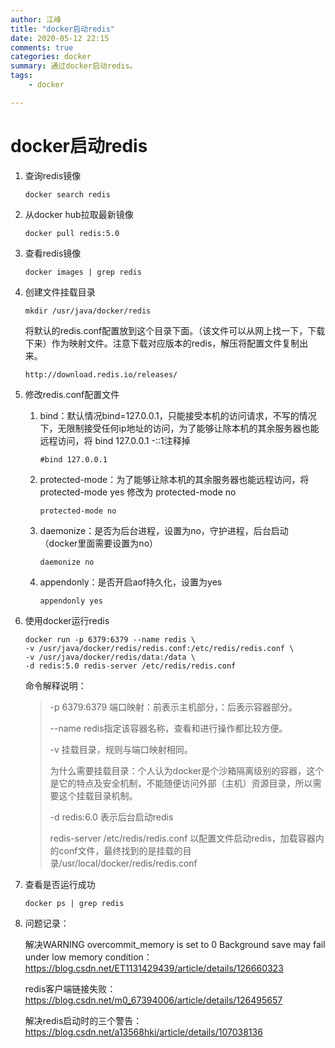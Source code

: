 ```yaml
---
author: 江峰
title: "docker启动redis"
date: 2020-05-12 22:15
comments: true
categories: docker
summary: 通过docker启动redis。
tags: 
	- docker

---
```




# docker启动redis

1. 查询redis镜像

   ```
   docker search redis
   ```

2. 从docker hub拉取最新镜像

   ```
   docker pull redis:5.0
   ```

3. 查看redis镜像

   ```
   docker images | grep redis
   ```

4. 创建文件挂载目录

   ```
   mkdir /usr/java/docker/redis
   ```

   将默认的redis.conf配置放到这个目录下面。（该文件可以从网上找一下，下载下来）作为映射文件。注意下载对应版本的redis，解压将配置文件复制出来。

   ```
   http://download.redis.io/releases/
   ```

5. 修改redis.conf配置文件

   1. bind：默认情况bind=127.0.0.1，只能接受本机的访问请求，不写的情况下，无限制接受任何ip地址的访问，为了能够让除本机的其余服务器也能远程访问，将 bind 127.0.0.1 -::1注释掉

      ```
      #bind 127.0.0.1
      ```

   2. protected-mode：为了能够让除本机的其余服务器也能远程访问，将 protected-mode yes 修改为 protected-mode no

      ```
      protected-mode no
      ```

   3. daemonize：是否为后台进程，设置为no，守护进程，后台启动（docker里面需要设置为no）

      ```
      daemonize no
      ```

   4. appendonly：是否开启aof持久化，设置为yes

      ```
      appendonly yes
      ```

6. 使用docker运行redis

   ```
   docker run -p 6379:6379 --name redis \
   -v /usr/java/docker/redis/redis.conf:/etc/redis/redis.conf \
   -v /usr/java/docker/redis/data:/data \
   -d redis:5.0 redis-server /etc/redis/redis.conf
   ```
   
   命令解释说明：
   
   >-p 6379:6379 端口映射：前表示主机部分，：后表示容器部分。
   >
   >--name redis指定该容器名称，查看和进行操作都比较方便。
   >
   >-v 挂载目录，规则与端口映射相同。
   >
   >为什么需要挂载目录：个人认为docker是个沙箱隔离级别的容器，这个是它的特点及安全机制，不能随便访问外部（主机）资源目录，所以需要这个挂载目录机制。
   >
   >-d redis:6.0 表示后台启动redis
   >
   >redis-server /etc/redis/redis.conf  以配置文件启动redis，加载容器内的conf文件，最终找到的是挂载的目录/usr/local/docker/redis/redis.conf
   >
   
7. 查看是否运行成功

   ```
   docker ps | grep redis
   ```

8. 问题记录：

   解决WARNING overcommit_memory is set to 0 Background save may fail under low memory condition：https://blog.csdn.net/ET1131429439/article/details/126660323
   
   redis客户端链接失败：https://blog.csdn.net/m0_67394006/article/details/126495657
   
   解决redis启动时的三个警告：https://blog.csdn.net/a13568hki/article/details/107038136




